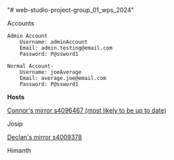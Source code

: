 "# web-studio-project-group_01_wps_2024"

Accounts

    Admin Account
        Username: adminAccount
        Email: admin.testing@email.com
        Password: P@ssword1

    Normal Account-
        Username: joeAverage
        Email: average.joe@email.com
        Password: P@ssword1

**Hosts**

[Connor's mirror s4096467 (most likely to be up to date)](https://saturn.csit.rmit.edu.au/~s4096467/web-studio-project-group_01_wps_2024/siteRoot/)

Josip

[Declan's mirror s4009378](https://titan.csit.rmit.edu.au/~s4009378/web-studio-project-group_01_wps_2024/siteRoot/)

Himanth
